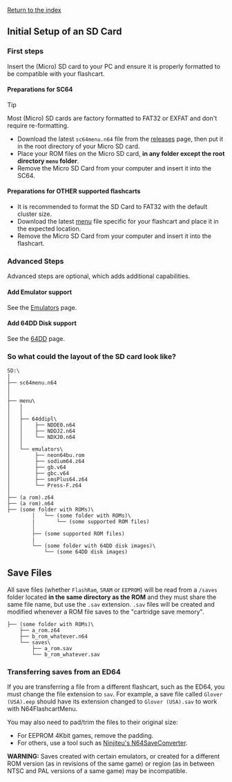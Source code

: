 [Return to the index](./00_index.md)
## Initial Setup of an SD Card

### First steps
Insert the (Micro) SD card to your PC and ensure it is properly formatted to be compatible with your flashcart.


#### Preparations for SC64

> [!TIP]
> Most (Micro) SD cards are factory formatted to FAT32 or EXFAT and don't require re-formatting.

- Download the latest `sc64menu.n64` file from the [releases](https://github.com/Polprzewodnikowy/N64FlashcartMenu/releases/) page, then put it in the root directory of your Micro SD card.
- Place your ROM files on the Micro SD card, **in any folder except the root directory `menu` folder**.
- Remove the Micro SD Card from your computer and insert it into the SC64. 

#### Preparations for OTHER supported flashcarts
- It is recommended to format the SD Card to FAT32 with the default cluster size.
- Download the latest [menu](https://github.com/Polprzewodnikowy/N64FlashcartMenu/releases/) file specific for your flashcart and place it in the expected location.
- Remove the Micro SD Card from your computer and insert it into the flashcart.


### Advanced Steps
Advanced steps are optional, which adds additional capabilities.

#### Add Emulator support
See the [Emulators](./18_emulators.md) page.

#### Add 64DD Disk support
See the [64DD](./17_64dd.md) page.

### So what could the layout of the SD card look like?
```plaintext
SD:\
│
├── sc64menu.n64
│
│
├── menu\
│   │
│   │
│   ├── 64ddipl\
│   │    ├── NDDE0.n64
│   │    ├── NDDJ2.n64
│   │    └── NDXJ0.n64
│   │    
│   └── emulators\
│        ├── neon64bu.rom
│        ├── sodium64.z64
│        ├── gb.v64
│        ├── gbc.v64
│        ├── smsPlus64.z64
│        └── Press-F.z64
│
├── (a rom).z64
├── (a rom).n64
├── (some folder with ROMs)\
        │   └── (some folder with ROMs)\
        |       └── (some supported ROM files)
        │
        ├── (some supported ROM files)
        |
        └── (some folder with 64DD disk images)\
            └── (some 64DD disk images)
```


## Save Files
All save files (whether `FlashRam`, `SRAM` or `EEPROM`) will be read from a `/saves` folder located **in the same directory as the ROM** 
and they must share the same file name, but use the `.sav` extension. `.sav` files will be created and modified whenever a ROM file saves to 
the "cartridge save memory".

```plaintext
├── (some folder with ROMs)\
    ├── a_rom.z64
    ├── b_rom_whatever.n64
    └── saves\
        ├── a_rom.sav
        └── b_rom_whatever.sav
```

### Transferring saves from an ED64
If you are transferring a file from a different flashcart, such as the ED64, you must change the file extension to `sav`. 
For example, a save file called `Glover (USA).eep` should have its extension changed to `Glover (USA).sav` to work with N64FlashcartMenu.

You may also need to pad/trim the files to their original size:
- For EEPROM 4Kbit games, remove the padding.
- For others, use a tool such as [Ninjiteu's N64SaveConverter](https://github.com/Ninjiteu/N64SaveConverter).

**WARNING:** Saves created with certain emulators, or created for a different ROM version (as in revisions of the same game) 
or region (as in between NTSC and PAL versions of a same game) may be incompatible.
